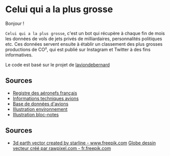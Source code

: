# Celui qui a la plus grosse

Bonjour ! 

`Celui qui a la plus grosse`, c'est un bot qui récupère à chaque fin de mois les données de vols de jets privés de milliardaires, personnalités politiques etc. Ces données servent ensuite à établir un classement des plus grosses productions de CO², qui est publié sur Instagram et Twitter à des fins informatives.

Le code est basé sur le projet de [laviondebernard](https://github.com/laviondebernard/instagram)


## Sources
- [Registre des aéronefs français](https://immat.aviation-civile.gouv.fr/immat/servlet/aeronef_liste.html)
- [Informations techniques avions](https://jetadvisors.com/)
- [Base de données d'avions](https://opensky-network.org/aircraft-database)
- [Illustration environnement](https://fr.freepik.com/vecteurs-libre/vecteur-doodle-environnement-concept-energie-renouvelable_17224308.htm#query=globe%20dessin&position=7&from_view=keyword)
- [Illustration bloc-notes](https://www.vecteezy.com/vector-art/4108812-clipboard-realistic-paper-blank-tablet-office-supplies-sheet-clipboard-vector-template-clipboard-office-work-empty-pad-page-illustration)


## Sources
- <a href='https://www.freepik.com/vectors/3d-earth'>3d earth vector created by starline - www.freepik.com</a>
<a href='https://fr.freepik.com/vecteurs/globe-dessin'>Globe dessin vecteur créé par rawpixel.com - fr.freepik.com</a>